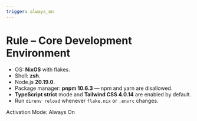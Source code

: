 ```yaml
---
trigger: always_on
---
```


# Rule – Core Development Environment

- OS: **NixOS** with flakes.  
- Shell: **zsh**.  
- Node.js **20.19.0**.  
- Package manager: **pnpm 10.6.3** — npm and yarn are disallowed.  
- **TypeScript strict** mode and **Tailwind CSS 4.0.14** are enabled by default.  
- Run `direnv reload` whenever `flake.nix` or `.envrc` changes.

Activation Mode: Always On
